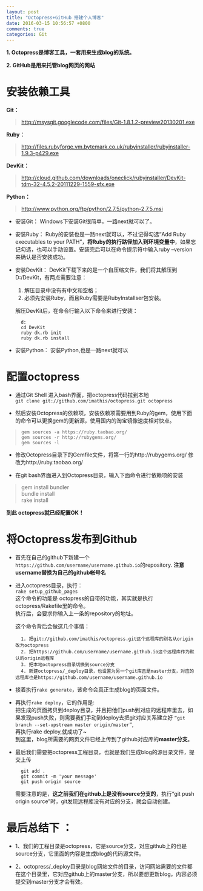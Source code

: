 ```yaml
---
layout: post
title: "Octopress+GitHub 搭建个人博客"
date: 2016-03-15 10:56:57 +0800
comments: true
categories: Git
---
```


**1. Octopress是博客工具，一套用来生成blog的系统。**  

**2. GitHub是用来托管blog网页的网站**  

# 安装依赖工具  #

**Git：**
> http://msysgit.googlecode.com/files/Git-1.8.1.2-preview20130201.exe

**Ruby：**
> http://files.rubyforge.vm.bytemark.co.uk/rubyinstaller/rubyinstaller-1.9.3-p429.exe

**DevKit：**
> http://cloud.github.com/downloads/oneclick/rubyinstaller/DevKit-tdm-32-4.5.2-20111229-1559-sfx.exe

**Python：**
>  http://www.python.org/ftp/python/2.7.5/python-2.7.5.msi




- 安装Git：
Windows下安装Git很简单，一路next就可以了。



- 安装Ruby：
Ruby的安装也是一路next就可以，不过记得勾选“Add Ruby executables to your PATH”，**将Ruby的执行路径加入到环境变量中**，如果忘记勾选，也可以手动设置。安装完后可以在命令提示符中输入ruby –version 来确认是否安装成功。



- 安装DevKit：
DevKit下载下来的是一个自压缩文件，我们将其解压到D:/DevKit，有两点需要注意：

	1. 解压目录中没有有中文和空格；
	2. 必须先安装Ruby，而且Ruby需要是RubyInstallser包安装。

	解压DevKit后，在命令行输入以下命令来进行安装：

    	d:   
    	cd DevKit  
    	ruby dk.rb init   
    	ruby dk.rb install  



- 安装Python：
安装Python,也是一路next就可以  


#  配置octopress   #



- 通过Git Shell 进入bash界面，把octopress代码拉到本地  
	`git clone git://github.com/imathis/octopress.git octopress`  



- 然后安装Octopress的依赖项，安装依赖项需要用到Ruby的gem，使用下面的命令可以更换gem的更新源，使用国内的淘宝镜像速度相对快点。
> 
>     gem sources -a https://ruby.taobao.org/  
>     gem sources -r http://rubygems.org/  
>     gem sources -l  



- 修改Octopress目录下的Gemfile文件，将第一行的http://rubygems.org/ 修改为http://ruby.taobao.org/



- 在git bash界面进入到Octopress目录，输入下面命令进行依赖项的安装

> 	gem install bundler  
> 	bundle install  
> 	rake install    

**到此 octopress就已经配置OK！**  

# 将Octopress发布到Github #  

- 首先在自己的github下新建一个` https://github.com/username/username.github.io`的repository. **注意username替换为自己的github帐号名**    




- 进入octopress目录，执行：  
	`rake setup_github_pages`  
	这个命令的功能是 octopress的自带的功能，其实就是执行octopress/Rakefile里的命令。  
	执行后，会要求你输入上一条的repository的地址。  

	这个命令背后会做这几个事情：  
	
		
		1. 把git://github.com/imathis/octopress.git这个远程库的别名从origin改为octopress  
		2. 把https://github.com/username/username.github.io这个远程库作为默认的origin远程库  
		3. 把本地octopress目录切换到source分支  
		4. 新建octopress/_deploy目录，也设置为另一个git库且是master分支，对应的远程库也是https://github.com/username/username.github.io 



- 接着执行`rake generate`，该命令会真正生成blog的页面文件。  

- 再执行`rake deploy`，它的作用是:   
	把生成的页面拷贝到deploy目录，并且把他们push到对应的远程库里去，如果发现push失败，则需要我们手动到deploy去把git对应关系建立好 `“git branch --set-upstream master origin/master”`,  
	再执行rake deploy,就成功了~  
	到这里，blog所需要的网页文件已经上传到了github对应库的**master分支**。


- 最后我们需要把octopress工程目录，也就是我们生成blog的源目录文件，提交上传  
	 
 
		git add .  
		git commit -m 'your message'
		git push origin source  

	需要注意的是，**这之前我们在github上是没有source分支的**，执行“git push origin source”时，git发现远程库没有对应的分支，就会自动创建。  


# 最后总结下 ：   
- 1、我们的工程目录是octopress，它是source分支，对应github上的也是source分支，它里面的内容是生成blog的代码源文件。  
 
- 2、octopress/_deploy目录是blog网站文件的目录，访问网站需要的文件都在这个目录里，它对应github上的master分支，所以要想更新blog，内容必须提交到master分支才会有效。